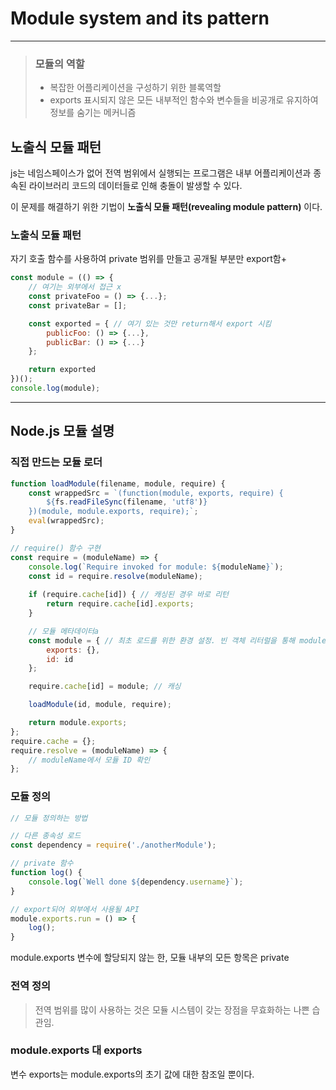 # Module system and its pattern

<hr>

> ### 모듈의 역할
> - 복잡한 어플리케이션을 구성하기 위한 블록역할
> - exports 표시되지 않은 모든 내부적인 함수와 변수들을 비공개로 유지하여 정보를 숨기는 메커니즘

## 노출식 모듈 패턴

js는 네임스페이스가 없어 전역 범위에서 실행되는 프로그램은 내부 어플리케이션과 종속된 라이브러리 코드의 데이터들로 인해 충돌이 발생할 수 있다.

이 문제를 해결하기 위한 기법이 **노출식 모듈 패턴(revealing module pattern)** 이다.

### 노출식 모듈 패턴

자기 호출 함수를 사용하여 private 범위를 만들고 공개될 부분만 export함+

```javascript
const module = (() => {
    // 여기는 외부에서 접근 x
    const privateFoo = () => {...};
    const privateBar = [];

    const exported = { // 여기 있는 것만 return해서 export 시킴
        publicFoo: () => {...},
        publicBar: () => {...}
    };

    return exported
})();
console.log(module);
```

<hr>

## Node.js 모듈 설명

### 직접 만드는 모듈 로더

```javascript
function loadModule(filename, module, require) {
    const wrappedSrc = `(function(module, exports, require) {
        ${fs.readFileSync(filename, 'utf8')}
    })(module, module.exports, require);`;
    eval(wrappedSrc);
}
```

```javascript
// require() 함수 구현
const require = (moduleName) => {
    console.log(`Require invoked for module: ${moduleName}`);
    const id = require.resolve(moduleName);
    
    if (require.cache[id]) { // 캐싱된 경우 바로 리턴
        return require.cache[id].exports;
    }

    // 모듈 메타데이터a
    const module = { // 최초 로드를 위한 환경 설정. 빈 객체 리터럴을 통해 module 객체 생성
        exports: {},
        id: id
    };

    require.cache[id] = module; // 캐싱

    loadModule(id, module, require);

    return module.exports;
};
require.cache = {};
require.resolve = (moduleName) => {
    // moduleName에서 모듈 ID 확인
};
```

### 모듈 정의

```javascript
// 모듈 정의하는 방법

// 다른 종속성 로드
const dependency = require('./anotherModule');

// private 함수
function log() {
    console.log(`Well done ${dependency.username}`);
}

// export되어 외부에서 사용될 API
module.exports.run = () => {
    log();
}
```

module.exports 변수에 할당되지 않는 한, 모듈 내부의 모든 항목은 private

### 전역 정의

> 전역 범위를 많이 사용하는 것은 모듈 시스템이 갖는 장점을 무효화하는 나쁜 습관임.

### module.exports 대 exports

변수 exports는 module.exports의 초기 값에 대한 참조일 뿐이다.

